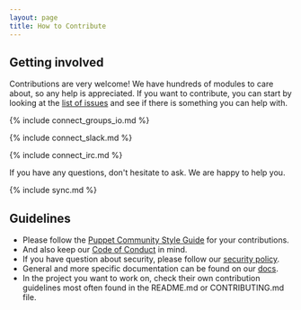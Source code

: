 ```yaml
---
layout: page
title: How to Contribute
---
```


## Getting involved

Contributions are very welcome! We have hundreds of modules to care about, so any help is appreciated.
If you want to contribute, you can start by looking at the [list of issues](https://github.com/issues?q=is%3Aopen+is%3Aissue+user%3Avoxpupuli+archived%3Afalse+sort%3Acreated-desc) and see if there is something you can help with.

{% include connect_groups_io.md %}

{% include connect_slack.md %}

{% include connect_irc.md %}

If you have any questions, don't hesitate to ask. We are happy to help you.

{% include sync.md %}

## Guidelines

- Please follow the [Puppet Community Style Guide](https://puppet.com/docs/puppet/latest/style_guide.html) for your contributions.
- And also keep our [Code of Conduct](https://voxpupuli.org/coc/) in mind.
- If you have question about security, please follow our [security policy](https://voxpupuli.org/security/).
- General and more specific documentation can be found on our [docs](https://voxpupuli.org/docs/).
- In the project you want to work on, check their own contribution guidelines most often found in the README.md or CONTRIBUTING.md file.

